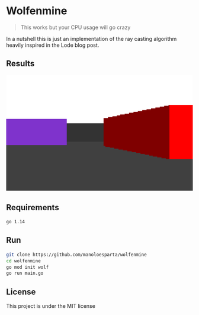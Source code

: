 # Wolfenmine

> This works but your CPU usage will go crazy

In a nutshell this is just an implementation of the ray casting algorithm heavily inspired in the Lode blog post.

## Results

![result](./result.png)

## Requirements

```bash
go 1.14
```

## Run

```bash
git clone https://github.com/manoloesparta/wolfenmine
cd wolfenmine
go mod init wolf
go run main.go
```

## License

This project is under the MIT license
